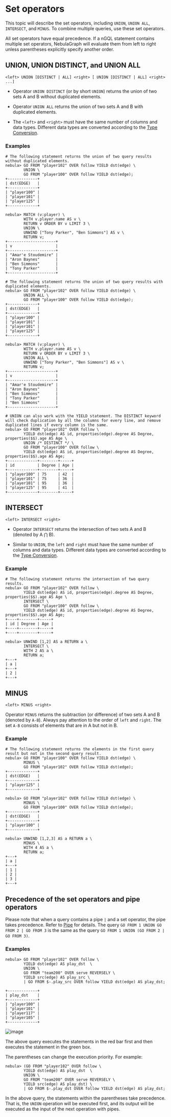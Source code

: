 # Set operators

This topic will describe the set operators, including `UNION`, `UNION ALL`, `INTERSECT`, and `MINUS`. To combine multiple queries, use these set operators.

All set operators have equal precedence. If a nGQL statement contains multiple set operators, NebulaGraph will evaluate them from left to right unless parentheses explicitly specify another order.

## UNION, UNION DISTINCT, and UNION ALL

```ngql
<left> UNION [DISTINCT | ALL] <right> [ UNION [DISTINCT | ALL] <right> ...]
```

- Operator `UNION DISTINCT` (or by short `UNION`) returns the union of two sets A and B without duplicated elements.

- Operator `UNION ALL` returns the union of two sets A and B with duplicated elements.

- The `<left>` and `<right>` must have the same number of columns and data types. Different data types are converted according to the [Type Conversion](../3.data-types/9.type-conversion.md).

### Examples

```ngql
# The following statement returns the union of two query results without duplicated elements.
nebula> GO FROM "player102" OVER follow YIELD dst(edge) \
        UNION \
        GO FROM "player100" OVER follow YIELD dst(edge);
+-------------+
| dst(EDGE)   |
+-------------+
| "player100" |
| "player101" |
| "player125" |
+-------------+

nebula> MATCH (v:player) \
        WITH v.player.name AS v \
        RETURN v ORDER BY v LIMIT 3 \
        UNION \
        UNWIND ["Tony Parker", "Ben Simmons"] AS v \
        RETURN v;
+---------------------+
| v                   |
+---------------------+
| "Amar'e Stoudemire" |
| "Aron Baynes"       |
| "Ben Simmons"       |
| "Tony Parker"       |
+---------------------+

# The following statement returns the union of two query results with duplicated elements.
nebula> GO FROM "player102" OVER follow YIELD dst(edge) \
        UNION ALL \
        GO FROM "player100" OVER follow YIELD dst(edge);
+-------------+
| dst(EDGE)   |
+-------------+
| "player100" |
| "player101" |
| "player101" |
| "player125" |
+-------------+

nebula> MATCH (v:player) \
        WITH v.player.name AS v \
        RETURN v ORDER BY v LIMIT 3 \
        UNION ALL \
        UNWIND ["Tony Parker", "Ben Simmons"] AS v \
        RETURN v;
+---------------------+
| v                   |
+---------------------+
| "Amar'e Stoudemire" |
| "Aron Baynes"       |
| "Ben Simmons"       |
| "Tony Parker"       |
| "Ben Simmons"       |
+---------------------+

# UNION can also work with the YIELD statement. The DISTINCT keyword will check duplication by all the columns for every line, and remove duplicated lines if every column is the same.
nebula> GO FROM "player102" OVER follow \
        YIELD dst(edge) AS id, properties(edge).degree AS Degree, properties($$).age AS Age \
        UNION /* DISTINCT */ \
        GO FROM "player100" OVER follow \
        YIELD dst(edge) AS id, properties(edge).degree AS Degree, properties($$).age AS Age;
+-------------+--------+-----+
| id          | Degree | Age |
+-------------+--------+-----+
| "player100" | 75     | 42  |
| "player101" | 75     | 36  |
| "player101" | 95     | 36  |
| "player125" | 95     | 41  |
+-------------+--------+-----+
```

## INTERSECT

```ngql
<left> INTERSECT <right>
```

- Operator `INTERSECT` returns the intersection of two sets A and B (denoted by A ⋂ B).

- Similar to `UNION`, the `left` and `right` must have the same number of columns and data types. Different data types are converted according to the [Type Conversion](../3.data-types/9.type-conversion.md).

### Example

```ngql
# The following statement returns the intersection of two query results.
nebula> GO FROM "player102" OVER follow \
        YIELD dst(edge) AS id, properties(edge).degree AS Degree, properties($$).age AS Age \
        INTERSECT \
        GO FROM "player100" OVER follow \
        YIELD dst(edge) AS id, properties(edge).degree AS Degree, properties($$).age AS Age;
+----+--------+-----+
| id | Degree | Age |
+----+--------+-----+
+----+--------+-----+

nebula> UNWIND [1,2] AS a RETURN a \
        INTERSECT \
        WITH 2 AS a \
        RETURN a;
+---+
| a |
+---+
| 2 |
+---+

```

## MINUS

```ngql
<left> MINUS <right>
```

Operator `MINUS` returns the subtraction (or difference) of two sets A and B (denoted by `A-B`). Always pay attention to the order of `left` and `right`. The set `A-B` consists of elements that are in A but not in B.

### Example

```ngql
# The following statement returns the elements in the first query result but not in the second query result.
nebula> GO FROM "player100" OVER follow YIELD dst(edge) \
        MINUS \
        GO FROM "player102" OVER follow YIELD dst(edge);
+-------------+
| dst(EDGE)   |
+-------------+
| "player125" |
+-------------+

nebula> GO FROM "player102" OVER follow YIELD dst(edge) \
        MINUS \
        GO FROM "player100" OVER follow YIELD dst(edge);
+-------------+
| dst(EDGE)   |
+-------------+
| "player100" |
+-------------+

nebula> UNWIND [1,2,3] AS a RETURN a \
        MINUS \
        WITH 4 AS a \
        RETURN a;
+---+
| a |
+---+
| 1 |
| 2 |
| 3 |
+---+
```

## Precedence of the set operators and pipe operators

Please note that when a query contains a pipe `|` and a set operator, the pipe takes precedence. Refer to [Pipe](../5.operators/4.pipe.md) for details. The query `GO FROM 1 UNION GO FROM 2 | GO FROM 3` is the same as the query `GO FROM 1 UNION (GO FROM 2 | GO FROM 3)`.

### Examples

```ngql
nebula> GO FROM "player102" OVER follow \
        YIELD dst(edge) AS play_dst  \
        UNION \
        GO FROM "team200" OVER serve REVERSELY \
        YIELD src(edge) AS play_src \
        | GO FROM $-.play_src OVER follow YIELD dst(edge) AS play_dst;

+-------------+
| play_dst    |
+-------------+
| "player100" |
| "player101" |
| "player117" |
| "player105" |
+-------------+
```

![image](https://user-images.githubusercontent.com/42762957/97955863-3a213000-1de2-11eb-8de3-2c78da30747c.png)

The above query executes the statements in the red bar first and then executes the statement in the green box.

The parentheses can change the execution priority. For example:

```ngql
nebula> (GO FROM "player102" OVER follow \
        YIELD dst(edge) AS play_dst  \
        UNION \
        GO FROM "team200" OVER serve REVERSELY \
        YIELD src(edge) AS play_dst) \
        | GO FROM $-.play_dst OVER follow YIELD dst(edge) AS play_dst;
```

In the above query, the statements within the parentheses take precedence. That is, the `UNION` operation will be executed first, and its output will be executed as the input of the next operation with pipes.
